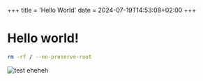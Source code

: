+++
title = 'Hello World'
date = 2024-07-19T14:53:08+02:00
+++

# Hello world!

```bash
rm -rf / --no-preserve-root
```
![test](/ghidra-webb.png)
eheheh
